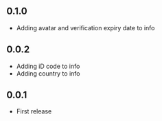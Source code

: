 ## 0.1.0
- Adding avatar and verification expiry date to info

## 0.0.2
- Adding iD code to info
- Adding country to info

## 0.0.1
- First release
